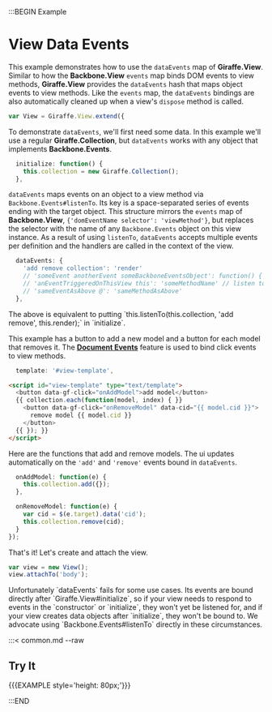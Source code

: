 :::BEGIN Example


# View Data Events

This example demonstrates how to use the `dataEvents` map of __Giraffe.View__.
Similar to how the __Backbone.View__ `events` map binds DOM events to view
methods, __Giraffe.View__ provides the `dataEvents` hash that maps object events
to view methods. Like the `events` map, the `dataEvents` bindings are also
automatically cleaned up when a view's `dispose` method is called.

```js
var View = Giraffe.View.extend({
```

To demonstrate `dataEvents`, we'll first need some data. In this example we'll
use a regular __Giraffe.Collection__, but `dataEvents` works with any object
that implements __Backbone.Events__.

```js
  initialize: function() {
    this.collection = new Giraffe.Collection();
  },
```

`dataEvents` maps events on an object to a view method via `Backbone.Events#listenTo`.
Its key is a space-separated series of events ending with the target object.
This structure mirrors the `events` map of __Backbone.View__,
`{'domEventName selector': 'viewMethod'}`, but replaces the selector with the
name of any `Backbone.Events` object on this view instance.
As a result of using `listenTo`, `dataEvents` accepts multiple events per
definition and the handlers are called in the context of the view.

```js
  dataEvents: {
    'add remove collection': 'render'
    // 'someEvent anotherEvent someBackboneEventsObject': function() { ... }
    // 'anEventTriggeredOnThisView this': 'someMethodName' // listen to self
    // 'sameEventAsAbove @': 'sameMethodAsAbove'
  },
```

<div class="note">
  The above is equivalent to putting
  `this.listenTo(this.collection, 'add remove', this.render);` in `initialize`.
</div>

This example has a button to add a new model and a button for each model that
removes it. The [__Document Events__](documentEvents.html) feature is used to
bind click events to view methods.

```js
  template: '#view-template',
```

```html
<script id="view-template" type="text/template">
  <button data-gf-click="onAddModel">add model</button>
  {{ collection.each(function(model, index) { }}
    <button data-gf-click="onRemoveModel" data-cid="{{ model.cid }}">
      remove model {{ model.cid }}
    </button>
  {{ }); }}
</script>
```

Here are the functions that add and remove models. The ui updates automatically
on the `'add'` and `'remove'` events bound in `dataEvents`.

```js
  onAddModel: function(e) {
    this.collection.add({});
  },

  onRemoveModel: function(e) {
    var cid = $(e.target).data('cid');
    this.collection.remove(cid);
  }
});
```

That's it! Let's create and attach the view.

```js
var view = new View();
view.attachTo('body');
```

<div class="note">
  Unfortunately `dataEvents` fails for some use cases. Its events are bound
  directly after `Giraffe.View#initialize`, so if your view needs to respond
  to events  in the `constructor` or `initialize`, they won't yet be listened
  for, and if your view creates data objects after `initialize`, they won't
  be bound to. We advocate using `Backbone.Events#listenTo` directly in these
  circumstances.
</div>

:::< common.md --raw

## Try It

{{{EXAMPLE style='height: 80px;'}}}


:::END
